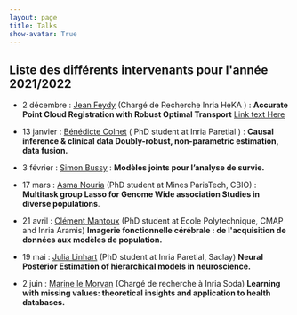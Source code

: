 ```yaml
---
layout: page
title: Talks
show-avatar: True
---
```


## Liste des différents intervenants pour l'année 2021/2022


- 2 décembre : [Jean Feydy](https://www.jeanfeydy.com/) (Chargé de Recherche Inria HeKA ) : **Accurate Point Cloud Registration
with Robust Optimal Transport**  [Link text Here](https://www.jeanfeydy.com/Papers/RobOT_NeurIPS_2021.pdf)

- 13 janvier : [Bénédicte Colnet](https://benedictecolnet.github.io/) ( PhD student at Inria Paretial ) : **Causal inference & clinical data
Doubly-robust, non-parametric estimation, data fusion.**

- 3 février : [Simon Bussy](https://simonbussy.com/) : **Modèles joints pour l’analyse de survie.**

- 17 mars : [Asma Nouria](https://asmanouira.github.io/) (PhD student at Mines ParisTech, CBIO) : **Multitask group Lasso for Genome Wide association Studies in diverse populations**.

- 21 avril : [Clément Mantoux](https://cmantoux.github.io/) (PhD student at Ecole Polytechnique, CMAP and Inria Aramis)  **Imagerie fonctionnelle cérébrale : de l'acquisition de données aux modèles de population.**

- 19 mai : [Julia Linhart](https://www.linkedin.com/in/julia-linhart-70817315b/?originalSubdomain=fr) (PhD student at Inria Paretial, Saclay) **Neural Posterior Estimation of hierarchical models in neuroscience.**

- 2 juin : [Marine le Morvan](https://marinelm.github.io/) (Chargé de recherche à Inria Soda) **Learning with missing values: theoretical insights and application to health databases.**


